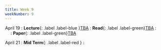 ```yaml
---
title: Week 9
weekNumber: 9
---
```


April 19
: **Lecture**{: .label .label-blue }[TBA](#)
    : **Read**{: .label .label-green}[TBA](#)
: &emsp;
    : **Paper**{: .label .label-green}[TBA](#)

April 21
: **Mid Term**{: .label .label-red }
    : &emsp;


